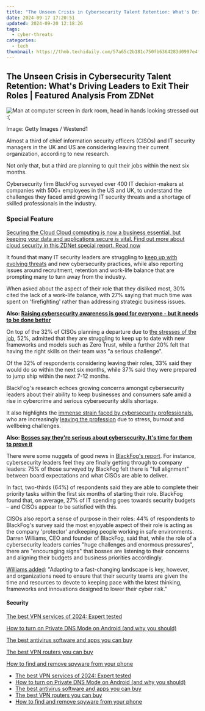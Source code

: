 ```yaml
---
title: "The Unseen Crisis in Cybersecurity Talent Retention: What's Driving Leaders to Exit Their Roles | Featured Analysis From ZDNet"
date: 2024-09-17 17:20:51
updated: 2024-09-20 12:18:26
tags:
  - cyber-threats
categories:
  - tech
thumbnail: https://thmb.techidaily.com/57a65c2b181c750fb6364283d0997e4f78e21ce130fdd9928a29e2fa7b69ddd1.jpg
---
```


## The Unseen Crisis in Cybersecurity Talent Retention: What's Driving Leaders to Exit Their Roles | Featured Analysis From ZDNet

![Man at computer screen in dark room, head in hands looking stressed out :(](https://www.zdnet.com/a/img/resize/bef7ee0f9f2b88c9b275fb0a951619251a527e2a/2022/03/16/8ee657a4-eca0-41cc-b309-bd8171337a8d/digital-burnout-right-to-disconnect.jpg?auto=webp&width=1280)

Image: Getty Images / Westend1

Almost a third of chief information security officers (CISOs) and IT security managers in the UK and US are considering leaving their current organization, according to new research.

Not only that, but a third are planning to quit their jobs within the next six months.

Cybersecurity firm BlackFog surveyed over 400 IT decision-makers at companies with 500+ employees in the US and UK, to understand the challenges they faced amid growing IT security threats and a shortage of skilled professionals in the industry.

### Special Feature

[Securing the Cloud Cloud computing is now a business essential, but keeping your data and applications secure is vital. Find out more about cloud security in this ZDNet special report.  Read now](https://www.zdnet.com/topic/securing-the-cloud/)

It found that many IT security leaders are struggling to [keep up with evolving threats](https://www.zdnet.com/article/these-are-the-cybersecurity-threats-of-tomorrow-that-you-should-be-thinking-about-today/) and new cybersecurity practices, while also reporting issues around recruitment, retention and work-life balance that are prompting many to turn away from the industry.

When asked about the aspect of their role that they disliked most, 30% cited the lack of a work-life balance, with 27% saying that much time was spent on 'firefighting' rather than addressing strategic business issues.

**Also: [Raising cybersecurity awareness is good for everyone - but it needs to be done better](https://www.zdnet.com/article/raising-cybersecurity-awareness-is-good-for-everyone-but-it-needs-to-be-done-better/)**

On top of the 32% of CISOs planning a departure due to [the stresses of the job](https://www.zdnet.com/education/professional-development/your-cybersecurity-staff-are-burned-out-and-many-of-them-have-thought-about-quitting/), 52%, admitted that they are struggling to keep up to date with new frameworks and models such as Zero Trust, while a further 20% felt that having the right skills on their team was "a serious challenge".

Of the 32% of respondents considering leaving their roles, 33% said they would do so within the next six months, while 37% said they were prepared to jump ship within the next 7-12 months.

BlackFog's research echoes growing concerns amongst cybersecurity leaders about their ability to keep businesses and consumers safe amid a rise in cybercrime and serious cybersecurity skills shortage.

It also highlights the [immense strain faced by cybersecurity professionals](https://www.zdnet.com/article/cybersecurity-teams-are-reaching-their-breaking-point-we-should-all-be-worried/), who are increasingly [leaving the profession](https://www.zdnet.com/article/cybersecurity-leaders-are-anticipating-mass-resignations-within-the-year/) due to stress, burnout and wellbeing challenges.

**Also: [Bosses say they're serious about cybersecurity. It's time for them to prove it](https://www.zdnet.com/article/bosses-say-theyre-serious-about-cybersecurity-its-time-for-them-to-prove-it/)**

There were some nuggets of good news in [BlackFog's report](https://www.blackfog.com/the-state-of-ransomware-in-2022/). For instance, cybersecurity leaders feel they are finally getting through to company leaders: 75% of those surveyed by BlackFog felt there is "full alignment" between board expectations and what CISOs are able to deliver. 

In fact, two-thirds (64%) of respondents said they are able to complete their priority tasks within the first six months of starting their role. BlackFog found that, on average, 27% of IT spending goes towards security budgets – and CISOs appear to be satisfied with this.

CISOs also report a sense of purpose in their roles: 44% of respondents to BlackFog's survey said the most enjoyable aspect of their role is acting as the company 'protector' andkeeping people working in safe environments. Darren Williams, CEO and founder of BlackFog, said that, while the role of a cybersecurity leaders carries "huge challenges and enormous pressures", there are "encouraging signs" that bosses are listening to their concerns and aligning their budgets and business priorities accordingly.

[Williams added](https://www.blackfog.com/cybersecurity-leaders-consider-quitting/): "Adapting to a fast-changing landscape is key, however, and organizations need to ensure that their security teams are given the time and resources to devote to keeping pace with the latest thinking, frameworks and innovations designed to lower their cyber risk." 

#### Security

[The best VPN services of 2024: Expert tested](https://www.zdnet.com/article/best-vpn/ "The best VPN services of 2024: Expert tested")

[How to turn on Private DNS Mode on Android (and why you should)](https://www.zdnet.com/article/how-to-turn-on-private-dns-mode-on-android-and-why-you-should/ "How to turn on Private DNS Mode on Android (and why you should)")

[The best antivirus software and apps you can buy](https://www.zdnet.com/article/best-antivirus/ "The best antivirus software and apps you can buy")

[The best VPN routers you can buy](https://www.zdnet.com/article/best-vpn-router/ "The best VPN routers you can buy")

[How to find and remove spyware from your phone](https://www.zdnet.com/article/how-to-find-and-remove-spyware-from-your-phone/ "How to find and remove spyware from your phone")

* [The best VPN services of 2024: Expert tested](https://www.zdnet.com/article/best-vpn/ "The best VPN services of 2024: Expert tested")
* [How to turn on Private DNS Mode on Android (and why you should)](https://www.zdnet.com/article/how-to-turn-on-private-dns-mode-on-android-and-why-you-should/ "How to turn on Private DNS Mode on Android (and why you should)")
* [The best antivirus software and apps you can buy](https://www.zdnet.com/article/best-antivirus/ "The best antivirus software and apps you can buy")
* [The best VPN routers you can buy](https://www.zdnet.com/article/best-vpn-router/ "The best VPN routers you can buy")
* [How to find and remove spyware from your phone](https://www.zdnet.com/article/how-to-find-and-remove-spyware-from-your-phone/ "How to find and remove spyware from your phone")

<ins class="adsbygoogle"
     style="display:block"
     data-ad-format="autorelaxed"
     data-ad-client="ca-pub-7571918770474297"
     data-ad-slot="1223367746"></ins>



<ins class="adsbygoogle"
     style="display:block"
     data-ad-client="ca-pub-7571918770474297"
     data-ad-slot="8358498916"
     data-ad-format="auto"
     data-full-width-responsive="true"></ins>
